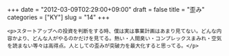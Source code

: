 +++
date = "2012-03-09T02:29:00+09:00"
draft = false
title = "歪み"
categories = ["KY"]
slug = "14"
+++


    <p>スタートアップへの投資を判断をする時、僕は実は事業計画はあまり見てない。どんな内容かより、どんな人がやるのかだけを見てる。熱い・人間臭い・コンプレックスまみれ・空気を読まない等々は高得点。人としての歪みが突破力を最大化すると思ってる。</p>
  
